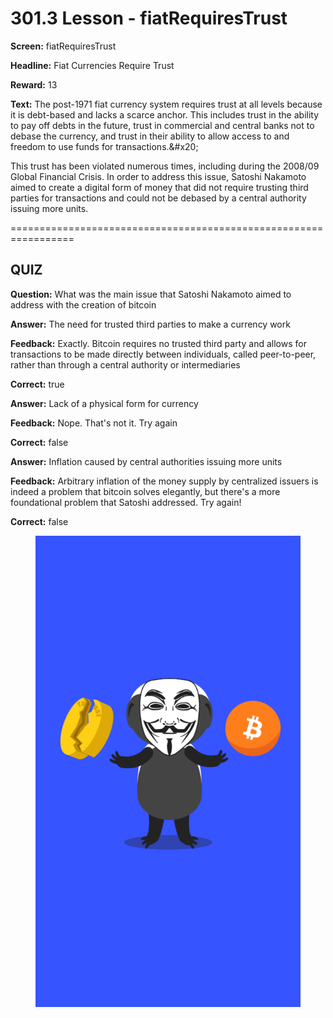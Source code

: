 # 301.3 Lesson - fiatRequiresTrust

**Screen:** fiatRequiresTrust

**Headline:** Fiat Currencies Require Trust

**Reward:** 13

**Text:** The post-1971 fiat currency system requires trust at all levels because it is debt-based and lacks a scarce anchor. This includes trust in the ability to pay off debts in the future, trust in commercial and central banks not to debase the currency, and trust in their ability to allow access to and freedom to use funds for transactions.&amp;#x20;

This trust has been violated numerous times, including during the 2008/09 Global Financial Crisis. In order to address this issue, Satoshi Nakamoto aimed to create a digital form of money that did not require trusting third parties for transactions and could not be debased by a central authority issuing more units.


=================================================================

## QUIZ

**Question:** What was the main issue that Satoshi Nakamoto aimed to address with the creation of bitcoin


**Answer:** The need for trusted third parties to make a currency work

**Feedback:** Exactly. Bitcoin requires no trusted third party and allows for transactions to be made directly between individuals, called peer-to-peer, rather than through a central authority or intermediaries

**Correct:** true

**Answer:** Lack of a physical form for currency

**Feedback:** Nope. That&#x27;s not it. Try again

**Correct:** false

**Answer:** Inflation caused by central authorities issuing more units

**Feedback:** Arbitrary inflation of the money supply by centralized issuers is indeed a problem that bitcoin solves elegantly, but there&#x27;s a more foundational problem that Satoshi addressed. Try again!

**Correct:** false


<figure><img src="../.gitbook/assets/301-03.png" alt=""><figcaption></figcaption></figure>

